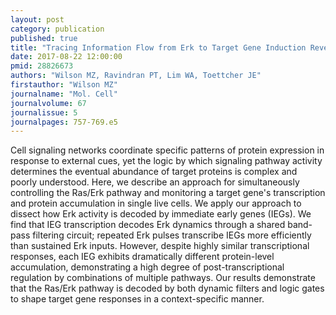 ```yaml
---
layout: post
category: publication
published: true
title: "Tracing Information Flow from Erk to Target Gene Induction Reveals Mechanisms of Dynamic and Combinatorial Control."
date: 2017-08-22 12:00:00
pmid: 28826673
authors: "Wilson MZ, Ravindran PT, Lim WA, Toettcher JE"
firstauthor: "Wilson MZ"
journalname: "Mol. Cell"
journalvolume: 67
journalissue: 5
journalpages: 757-769.e5
---
```


Cell signaling networks coordinate specific patterns of protein expression in response to external cues, yet the logic by which signaling pathway activity determines the eventual abundance of target proteins is complex and poorly understood. Here, we describe an approach for simultaneously controlling the Ras/Erk pathway and monitoring a target gene's transcription and protein accumulation in single live cells. We apply our approach to dissect how Erk activity is decoded by immediate early genes (IEGs). We find that IEG transcription decodes Erk dynamics through a shared band-pass filtering circuit; repeated Erk pulses transcribe IEGs more efficiently than sustained Erk inputs. However, despite highly similar transcriptional responses, each IEG exhibits dramatically different protein-level accumulation, demonstrating a high degree of post-transcriptional regulation by combinations of multiple pathways. Our results demonstrate that the Ras/Erk pathway is decoded by both dynamic filters and logic gates to shape target gene responses in a context-specific manner.

